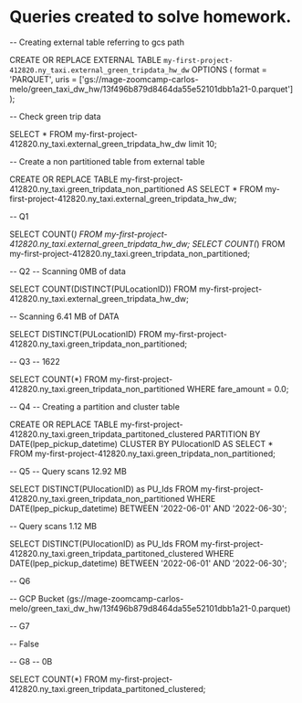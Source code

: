 # Queries created to solve homework.

-- Creating external table referring to gcs path

CREATE OR REPLACE EXTERNAL TABLE `my-first-project-412820.ny_taxi.external_green_tripdata_hw_dw`
OPTIONS (
  format = 'PARQUET',
  uris = ['gs://mage-zoomcamp-carlos-melo/green_taxi_dw_hw/13f496b879d8464da55e52101dbb1a21-0.parquet']
);

-- Check green trip data

SELECT * FROM my-first-project-412820.ny_taxi.external_green_tripdata_hw_dw limit 10;

-- Create a non partitioned table from external table

CREATE OR REPLACE TABLE my-first-project-412820.ny_taxi.green_tripdata_non_partitioned AS
SELECT * FROM my-first-project-412820.ny_taxi.external_green_tripdata_hw_dw;

-- Q1

SELECT COUNT(*) FROM my-first-project-412820.ny_taxi.external_green_tripdata_hw_dw;
SELECT COUNT(*) FROM my-first-project-412820.ny_taxi.green_tripdata_non_partitioned;

-- Q2
-- Scanning 0MB of data

SELECT COUNT(DISTINCT(PULocationID))
FROM my-first-project-412820.ny_taxi.external_green_tripdata_hw_dw;

-- Scanning 6.41 MB of DATA

SELECT DISTINCT(PULocationID)
FROM my-first-project-412820.ny_taxi.green_tripdata_non_partitioned;

-- Q3
-- 1622

SELECT COUNT(*)
FROM my-first-project-412820.ny_taxi.green_tripdata_non_partitioned
WHERE fare_amount = 0.0;

-- Q4
-- Creating a partition and cluster table

CREATE OR REPLACE TABLE my-first-project-412820.ny_taxi.green_tripdata_partitoned_clustered
PARTITION BY DATE(lpep_pickup_datetime)
CLUSTER BY PUlocationID AS
SELECT * FROM my-first-project-412820.ny_taxi.green_tripdata_non_partitioned;

-- Q5
-- Query scans 12.92 MB

SELECT DISTINCT(PUlocationID) as PU_Ids
FROM my-first-project-412820.ny_taxi.green_tripdata_non_partitioned
WHERE DATE(lpep_pickup_datetime) BETWEEN '2022-06-01' AND '2022-06-30';

-- Query scans 1.12 MB

SELECT DISTINCT(PUlocationID) as PU_Ids
FROM my-first-project-412820.ny_taxi.green_tripdata_partitoned_clustered
WHERE DATE(lpep_pickup_datetime) BETWEEN '2022-06-01' AND '2022-06-30';

-- Q6

-- GCP Bucket (gs://mage-zoomcamp-carlos-melo/green_taxi_dw_hw/13f496b879d8464da55e52101dbb1a21-0.parquet)

-- G7

-- False

-- G8
-- 0B

SELECT COUNT(*) 
FROM my-first-project-412820.ny_taxi.green_tripdata_partitoned_clustered;
